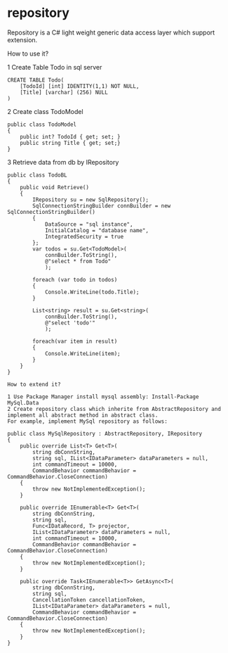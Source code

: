 # repository
Repository is a C# light weight generic data access layer which support extension.

How to use it?

1 Create Table Todo in sql server

    CREATE TABLE Todo(
        [TodoId] [int] IDENTITY(1,1) NOT NULL,
        [Title] [varchar] (256) NULL
    )

2 Create class TodoModel

    public class TodoModel
    {
        public int? TodoId { get; set; }
        public string Title { get; set;}
    }

3 Retrieve data from db by IRepository

    public class TodoBL
    {
        public void Retrieve()
        {
            IRepository su = new SqlRepository();
            SqlConnectionStringBuilder connBuilder = new SqlConnectionStringBuilder()
            {
                DataSource = "sql instance",
                InitialCatalog = "database name",
                IntegratedSecurity = true
            };
            var todos = su.Get<TodoModel>(
                connBuilder.ToString(),
                @"select * from Todo"
                );

            foreach (var todo in todos)
            {
                Console.WriteLine(todo.Title);
            }

            List<string> result = su.Get<string>(
                connBuilder.ToString(),
                @"select 'todo'"
                );

            foreach(var item in result)
            {
                Console.WriteLine(item);
            }
        }
    }
    
    How to extend it?
    
    1 Use Package Manager install mysql assembly: Install-Package MySql.Data
    2 Create repository class which inherite from AbstractRepository and implement all abstract method in abstract class.
    For example, implement MySql repository as follows:
    
    public class MySqlRepository : AbstractRepository, IRepository
    {
        public override List<T> Get<T>(
            string dbConnString, 
            string sql, IList<IDataParameter> dataParameters = null, 
            int commandTimeout = 10000, 
            CommandBehavior commandBehavior = CommandBehavior.CloseConnection)
        {
            throw new NotImplementedException();
        }

        public override IEnumerable<T> Get<T>(
            string dbConnString, 
            string sql, 
            Func<IDataRecord, T> projector, 
            IList<IDataParameter> dataParameters = null, 
            int commandTimeout = 10000, 
            CommandBehavior commandBehavior = CommandBehavior.CloseConnection)
        {
            throw new NotImplementedException();
        }

        public override Task<IEnumerable<T>> GetAsync<T>(
            string dbConnString, 
            string sql, 
            CancellationToken cancellationToken, 
            IList<IDataParameter> dataParameters = null, 
            CommandBehavior commandBehavior = CommandBehavior.CloseConnection)
        {
            throw new NotImplementedException();
        }
    }
